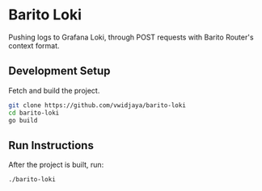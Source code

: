 # Barito Loki

Pushing logs to Grafana Loki, through POST requests with Barito Router's context format. 

## Development Setup 

Fetch and build the project.
```sh
git clone https://github.com/vwidjaya/barito-loki
cd barito-loki
go build
```

## Run Instructions
After the project is built, run:
```sh
./barito-loki
```
